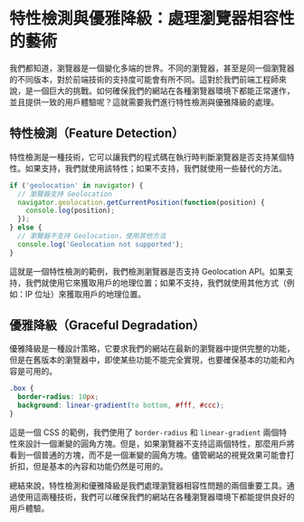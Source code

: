 # 特性檢測與優雅降級：處理瀏覽器相容性的藝術

我們都知道，瀏覽器是一個變化多端的世界。不同的瀏覽器，甚至是同一個瀏覽器的不同版本，對於前端技術的支持度可能會有所不同。這對於我們前端工程師來說，是一個巨大的挑戰。如何確保我們的網站在各種瀏覽器環境下都能正常運作，並且提供一致的用戶體驗呢？這就需要我們進行特性檢測與優雅降級的處理。

## 特性檢測（Feature Detection）

特性檢測是一種技術，它可以讓我們的程式碼在執行時判斷瀏覽器是否支持某個特性。如果支持，我們就使用該特性；如果不支持，我們就使用一些替代的方法。

```javascript
if ('geolocation' in navigator) {
  // 瀏覽器支持 Geolocation
  navigator.geolocation.getCurrentPosition(function(position) {
    console.log(position);
  });
} else {
  // 瀏覽器不支持 Geolocation，使用其他方法
  console.log('Geolocation not supported');
}
```

這就是一個特性檢測的範例，我們檢測瀏覽器是否支持 Geolocation API。如果支持，我們就使用它來獲取用戶的地理位置；如果不支持，我們就使用其他方式（例如：IP 位址）來獲取用戶的地理位置。

## 優雅降級（Graceful Degradation）

優雅降級是一種設計策略，它要求我們的網站在最新的瀏覽器中提供完整的功能，但是在舊版本的瀏覽器中，即使某些功能不能完全實現，也要確保基本的功能和內容是可用的。

```css
.box {
  border-radius: 10px;
  background: linear-gradient(to bottom, #fff, #ccc);
}
```

這是一個 CSS 的範例，我們使用了 `border-radius` 和 `linear-gradient` 兩個特性來設計一個漸變的圓角方塊。但是，如果瀏覽器不支持這兩個特性，那麼用戶將看到一個普通的方塊，而不是一個漸變的圓角方塊。儘管網站的視覺效果可能會打折扣，但是基本的內容和功能仍然是可用的。

總結來說，特性檢測和優雅降級是我們處理瀏覽器相容性問題的兩個重要工具。通過使用這兩種技術，我們可以確保我們的網站在各種瀏覽器環境下都能提供良好的用戶體驗。